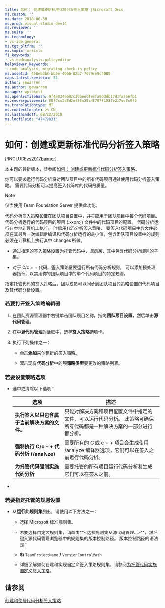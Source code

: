 ```yaml
---
title: 如何： 创建或更新标准代码分析签入策略 |Microsoft Docs
ms.custom: ''
ms.date: 2018-06-30
ms.prod: visual-studio-dev14
ms.reviewer: ''
ms.suite: ''
ms.technology:
- vs-ide-general
ms.tgt_pltfrm: ''
ms.topic: article
f1_keywords:
- vs.codeanalysis.policyeditor
helpviewer_keywords:
- code analysis, migrating check-in policy
ms.assetid: 458eb3b8-bb5e-4056-82b7-7079ce9c4089
caps.latest.revision: 31
author: gewarren
ms.author: gewarren
manager: wpickett
ms.openlocfilehash: 9f4e834eb02c30bee0fedfa90ddb17d3fa766fb1
ms.sourcegitcommit: 55f7ce2d5d2e458e35c45787f1935b237ee5c9f8
ms.translationtype: MT
ms.contentlocale: zh-CN
ms.lasthandoff: 08/22/2018
ms.locfileid: "47479831"
---
```

# <a name="how-to-create-or-update-standard-code-analysis-check-in-policies"></a>如何：创建或更新标准代码分析签入策略
[!INCLUDE[vs2017banner](../includes/vs2017banner.md)]

本主题的最新版本，请参阅[如何： 创建或更新标准代码分析签入策略](https://docs.microsoft.com/visualstudio/code-quality/how-to-create-or-update-standard-code-analysis-check-in-policies)。  
  
你可以要求运行代码分析将对团队项目中的所有代码项目通过使用代码分析签入策略。 需要代码分析可以提高签入代码库的代码的质量。  
  
> [!NOTE]
>  仅当使用 Team Foundation Server 提供此功能。  
  
 代码分析签入策略设置在团队项目设置中，并将应用于团队项目中每个代码项目。 代码分析运行的代码项目的项目 (.xxproj) 文件中的代码项目的配置。 代码分析运行在本地计算机上执行。 时启用代码分析签入策略、 要签入代码项目中的文件必须在其最后一次编辑后编译和代码分析运行的最小值，包含团队项目设置中的规则必须在计算机上执行其中 changes 所做。  
  
-   通过指定的签入策略设置为托管代码中，*规则集*，其中包含代码分析规则的子集。  
  
-   对于 C/c + + 代码，签入策略需要运行所有代码分析规则。 可以添加预处理器指令，以禁用你的团队项目中的单个代码项目的特定规则。  
  
 指定托管代码的签入策略后，团队成员可以同步到团队项目的策略设置的代码项目及其代码分析设置。  
  
### <a name="to-open-the-check-in-policy-editor"></a>若要打开签入策略编辑器  
  
1.  在团队资源管理器中右键单击团队项目名称，指向**团队项目设置**，然后单击**源代码管理**。  
  
2.  在中**源代码管理**对话框中，选择**签入策略**选项卡。  
  
3.  执行下列操作之一：  
  
    -   单击**添加**来创建新的签入策略。  
  
    -   双击现有**代码分析**中的项**策略类型**要更改的策略列表。  
  
### <a name="to-set-policy-options"></a>若要设置策略选项  
  
-   选中或清除以下选项：  
  
    |选项|描述|  
    |------------|-----------------|  
    |**执行签入以只包含属于当前解决方案的文件。**|只能对解决方案和项目配置文件中指定的文件，可以运行代码分析。 此策略可确保所有代码都是一种解决方案的一部分进行都分析。|  
    |**强制执行 C/c + + 代码分析 (/analyze)**|需要所有的 C 或 c + + 项目会生成使用 /analyze 编译器选项，它们可以在签入之前运行代码分析。|  
    |**为托管代码强制实施代码分析**|需要托管的所有项目运行代码分析和生成它们可以在签入之前。|  
  
-  
  
### <a name="to-specify-a-managed-rule-set"></a>若要指定托管的规则设置  
  
-   从**运行此规则集**列出，请使用以下方法之一：  
  
    -   选择 Microsoft 标准规则集。  
  
    -   若要选择自定义规则集，请单击**\<选择规则集从源代码管理...>**，然后键入源代码管理浏览器中的规则集的版本控制路径。 版本控制路径的语法是：  
  
    -   **$/** `TeamProjectName` **/** `VersionControlPath`  
  
    -   详细了解如何创建和实现自定义签入策略规则集，请参阅[为托管代码实施自定义签入策略](../code-quality/implementing-custom-code-analysis-check-in-policies-for-managed-code.md)。  
  
## <a name="see-also"></a>请参阅  
 [创建和使用代码分析签入策略](../code-quality/creating-and-using-code-analysis-check-in-policies.md)



